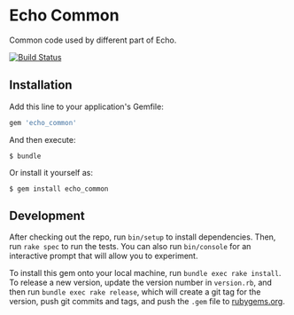 # Echo Common

Common code used by different part of Echo.

[![Build Status](https://snap-ci.com/gramo-org/echo_common/branch/master/build_image)](https://snap-ci.com/gramo-org/echo_common/branch/master)

## Installation

Add this line to your application's Gemfile:

```ruby
gem 'echo_common'
```

And then execute:

    $ bundle

Or install it yourself as:

    $ gem install echo_common


## Development

After checking out the repo, run `bin/setup` to install dependencies. Then, run `rake spec` to run the tests. You can also run `bin/console` for an interactive prompt that will allow you to experiment.

To install this gem onto your local machine, run `bundle exec rake install`. To release a new version, update the version number in `version.rb`, and then run `bundle exec rake release`, which will create a git tag for the version, push git commits and tags, and push the `.gem` file to [rubygems.org](https://rubygems.org).
